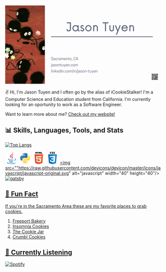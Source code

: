 
[![Banner](https://github.com/JasonTuyen/JasonTuyen/blob/main/banner.gif)](https://www.linkedin.com/in/jason-tuyen/)

✌ Hi, I'm Jason Tuyen and I often go by the alias of iCookieStalker! I'm a Computer Science and Education student from California. I'm currently looking for an oportunity to work as a Software Engineer.

Want to learn more about me? [Check out my website!](https://www.jasontuyen.com/about)

## 📊 Skills, Languages, Tools, and Stats

[![Top Langs](https://github-readme-stats.vercel.app/api/top-langs/?username=jasontuyen&layout=compact)](https://github.com/anuraghazra/github-readme-stats)

<a href="https://www.java.com" target="_blank"> <img src="https://raw.githubusercontent.com/devicons/devicon/master/icons/java/java-original.svg" alt="java" width="40" height="40"/></a>
<a href="https://www.python.org" target="_blank"> <img src="https://raw.githubusercontent.com/devicons/devicon/master/icons/python/python-original.svg" alt="python" width="40" height="40"/></a>
<a href="https://www.w3.org/html/" target="_blank"> <img src="https://raw.githubusercontent.com/devicons/devicon/master/icons/html5/html5-original-wordmark.svg" alt="html5" width="40" height="40"/></a>
<a href="https://www.w3schools.com/css/" target="_blank"> <img src="https://raw.githubusercontent.com/devicons/devicon/master/icons/css3/css3-original-wordmark.svg" alt="css3" width="40" height="40"/></a>
<a href="https://developer.mozilla.org/en-US/docs/Web/JavaScript" target="_blank"> <img src=""https://raw.githubusercontent.com/devicons/devicon/master/icons/javascript/javascript-original.svg" alt="javascript" width="40" height="40"/></a>
<a href="https://www.gatsbyjs.com/" target="_blank"> <img src="https://www.vectorlogo.zone/logos/gatsbyjs/gatsbyjs-icon.svg" alt="gatsby" width="40" height="40"/>



## 🎉 Fun Fact

If you're in the Sacramento Area these are my favorite places to grab cookies.

1. Freeport Bakery
1. Insomnia Cookies
1. The Cookie Jar
1. Crumbl Cookies

## 🎵 Currently Listening

[![Spotify](https://novatorem-rhqolu550-jasontuyen.vercel.app/api/spotify)](https://open.spotify.com/user/icookiestalker?si=f0fd6a48df9643d4) 
